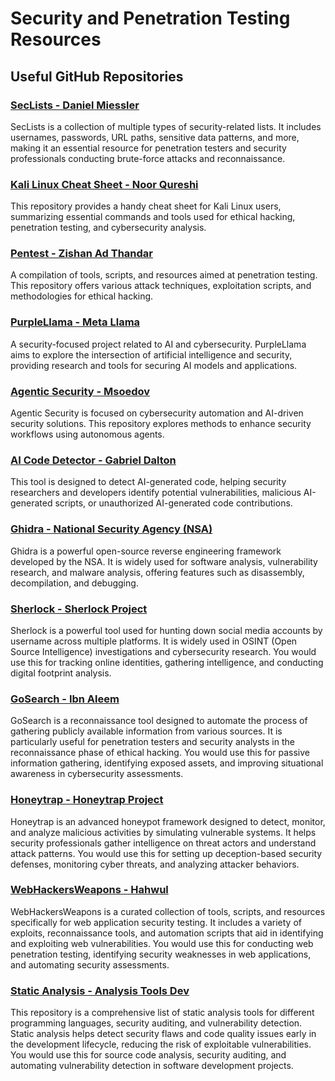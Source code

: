 # Security and Penetration Testing Resources

## Useful GitHub Repositories

### [SecLists - Daniel Miessler](https://github.com/danielmiessler/SecLists)
SecLists is a collection of multiple types of security-related lists. It includes usernames, passwords, URL paths, sensitive data patterns, and more, making it an essential resource for penetration testers and security professionals conducting brute-force attacks and reconnaissance.

### [Kali Linux Cheat Sheet - Noor Qureshi](https://github.com/NoorQureshi/kali-linux-cheatsheet)
This repository provides a handy cheat sheet for Kali Linux users, summarizing essential commands and tools used for ethical hacking, penetration testing, and cybersecurity analysis.

### [Pentest - Zishan Ad Thandar](https://github.com/ZishanAdThandar/pentest)
A compilation of tools, scripts, and resources aimed at penetration testing. This repository offers various attack techniques, exploitation scripts, and methodologies for ethical hacking.

### [PurpleLlama - Meta Llama](https://github.com/meta-llama/PurpleLlama)
A security-focused project related to AI and cybersecurity. PurpleLlama aims to explore the intersection of artificial intelligence and security, providing research and tools for securing AI models and applications.

### [Agentic Security - Msoedov](https://github.com/msoedov/agentic_security)
Agentic Security is focused on cybersecurity automation and AI-driven security solutions. This repository explores methods to enhance security workflows using autonomous agents.

### [AI Code Detector - Gabriel Dalton](https://github.com/Gabriel-Dalton/AI-Code-Detector)
This tool is designed to detect AI-generated code, helping security researchers and developers identify potential vulnerabilities, malicious AI-generated scripts, or unauthorized AI-generated code contributions.

### [Ghidra - National Security Agency (NSA)](https://github.com/NationalSecurityAgency/ghidra)
Ghidra is a powerful open-source reverse engineering framework developed by the NSA. It is widely used for software analysis, vulnerability research, and malware analysis, offering features such as disassembly, decompilation, and debugging.

### [Sherlock - Sherlock Project](https://github.com/sherlock-project/sherlock)
Sherlock is a powerful tool used for hunting down social media accounts by username across multiple platforms. It is widely used in OSINT (Open Source Intelligence) investigations and cybersecurity research. You would use this for tracking online identities, gathering intelligence, and conducting digital footprint analysis.

### [GoSearch - Ibn Aleem](https://github.com/ibnaleem/gosearch)
GoSearch is a reconnaissance tool designed to automate the process of gathering publicly available information from various sources. It is particularly useful for penetration testers and security analysts in the reconnaissance phase of ethical hacking. You would use this for passive information gathering, identifying exposed assets, and improving situational awareness in cybersecurity assessments.

### [Honeytrap - Honeytrap Project](https://github.com/honeytrap/honeytrap)
Honeytrap is an advanced honeypot framework designed to detect, monitor, and analyze malicious activities by simulating vulnerable systems. It helps security professionals gather intelligence on threat actors and understand attack patterns. You would use this for setting up deception-based security defenses, monitoring cyber threats, and analyzing attacker behaviors.

### [WebHackersWeapons - Hahwul](https://github.com/hahwul/WebHackersWeapons)
WebHackersWeapons is a curated collection of tools, scripts, and resources specifically for web application security testing. It includes a variety of exploits, reconnaissance tools, and automation scripts that aid in identifying and exploiting web vulnerabilities. You would use this for conducting web penetration testing, identifying security weaknesses in web applications, and automating security assessments.

### [Static Analysis - Analysis Tools Dev](https://github.com/analysis-tools-dev/static-analysis)
This repository is a comprehensive list of static analysis tools for different programming languages, security auditing, and vulnerability detection. Static analysis helps detect security flaws and code quality issues early in the development lifecycle, reducing the risk of exploitable vulnerabilities. You would use this for source code analysis, security auditing, and automating vulnerability detection in software development projects.
